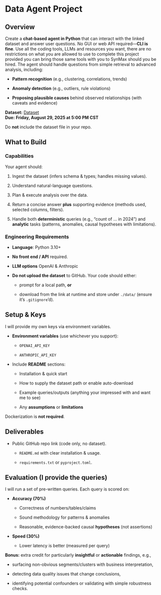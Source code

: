 # **Data Agent Project**

## **Overview**

Create a **chat-based agent in Python** that can interact with the linked dataset and answer user questions. No GUI or web API required—**CLI is fine**. Use all the coding tools, LLMs and resources you want, there are no restrictions on what you are allowed to use to complete this project provided you can bring those same tools with you to SynMax should you be hired. The agent should handle questions from simple retrieval to advanced analysis, including:

* **Pattern recognition** (e.g., clustering, correlations, trends)

* **Anomaly detection** (e.g., outliers, rule violations)

* **Proposing plausible causes** behind observed relationships (with caveats and evidence)

**Dataset:** [Dataset](./pipeline_data.parquet)  
 **Due:** **Friday, August 29, 2025 at 5:00 PM CST**

Do **not** include the dataset file in your repo.

## **What to Build**

### **Capabilities**

Your agent should:

1. Ingest the dataset (infers schema & types; handles missing values).

2. Understand natural-language questions.

3. Plan & execute analysis over the data.

4. Return a concise answer **plus** supporting evidence (methods used, selected columns, filters).

5. Handle both **deterministic** queries (e.g., “count of … in 2024”) and **analytic** tasks (patterns, anomalies, causal hypotheses with limitations).

### **Engineering Requirements**

* **Language**: Python 3.10+

* **No front end / API** required.

* **LLM options** OpenAI & Anthropic

* **Do not upload the dataset** to GitHub. Your code should either:

  * prompt for a local path, **or**

  * download from the link at runtime and store under `./data/` (ensure it’s `.gitignore`’d).

## **Setup & Keys**

I will provide my own keys via environment variables.

* **Environment variables** (use whichever you support):

  * `OPENAI_API_KEY`

  * `ANTHROPIC_API_KEY`

* Include **README** sections:

  * Installation & quick start

  * How to supply the dataset path or enable auto-download

  * Example queries/outputs (anything your impressed with and want me to see)

  * Any **assumptions** or **limitations**

Dockerization is **not required**.

## **Deliverables**

* Public GitHub repo link (code only, no dataset).

  * `README.md` with clear installation & usage.

  * `requirements.txt` or `pyproject.toml`.

## **Evaluation (I provide the queries)**

I will run a set of pre-written queries. Each query is scored on:

* **Accuracy (70%)**

  * Correctness of numbers/tables/claims

  * Sound methodology for patterns & anomalies

  * Reasonable, evidence-backed causal **hypotheses** (not assertions)

* **Speed (30%)**

  * Lower latency is better (measured per query)

**Bonus:** extra credit for particularly **insightful** or **actionable** findings, e.g.,

* surfacing non-obvious segments/clusters with business interpretation,

* detecting data quality issues that change conclusions,

* identifying potential confounders or validating with simple robustness checks.
